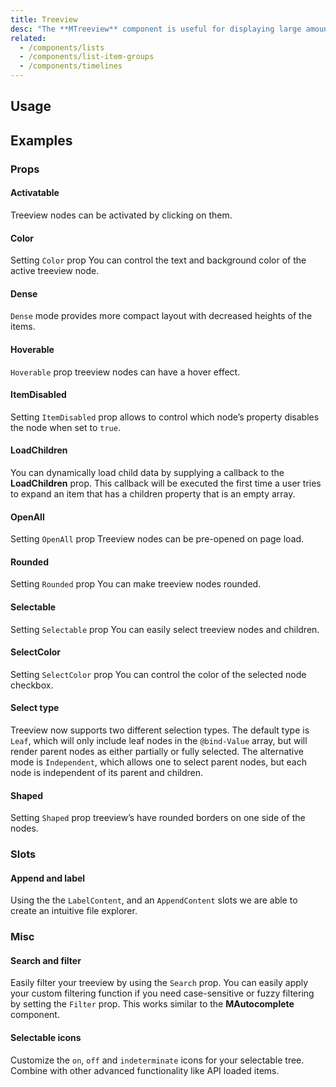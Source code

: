 ```yaml
---
title: Treeview
desc: "The **MTreeview** component is useful for displaying large amounts of nested data."
related:
  - /components/lists
  - /components/list-item-groups
  - /components/timelines
---
```


## Usage


## Examples

### Props

#### Activatable

Treeview nodes can be activated by clicking on them.

<masa-example file="Examples.treeview.Activatable"></masa-example>

#### Color

Setting `Color` prop You can control the text and background color of the active treeview node.

<masa-example file="Examples.treeview.Color"></masa-example>

#### Dense

`Dense` mode provides more compact layout with decreased heights of the items.

<masa-example file="Examples.treeview.Dense"></masa-example>

#### Hoverable

`Hoverable` prop treeview nodes can have a hover effect.

<masa-example file="Examples.treeview.Hoverable"></masa-example>

#### ItemDisabled

Setting `ItemDisabled` prop allows to control which node’s property disables the node when set to `true`.

<masa-example file="Examples.treeview.ItemDisabled"></masa-example>

#### LoadChildren

You can dynamically load child data by supplying a callback to the **LoadChildren** prop. This callback will be executed the first time a user tries to expand an item that has a children property that is an empty array.

<masa-example file="Examples.treeview.LoadChildren"></masa-example>

#### OpenAll

Setting `OpenAll` prop Treeview nodes can be pre-opened on page load.

<masa-example file="Examples.treeview.OpenAll"></masa-example>

#### Rounded

Setting `Rounded` prop You can make treeview nodes rounded.

<masa-example file="Examples.treeview.Rounded"></masa-example>

#### Selectable

Setting `Selectable` prop You can easily select treeview nodes and children.

<masa-example file="Examples.treeview.Selectable"></masa-example>

#### SelectColor

Setting `SelectColor` prop You can control the color of the selected node checkbox.

<masa-example file="Examples.treeview.SelectColor"></masa-example>

#### Select type

Treeview now supports two different selection types. The default type is `Leaf`, which will only include leaf nodes in
the `@bind-Value` array, but will render parent nodes as either partially or fully selected. The alternative mode is
`Independent`, which allows one to select parent nodes, but each node is independent of its parent and children.

<masa-example file="Examples.treeview.SelectType"></masa-example>

#### Shaped

Setting `Shaped` prop treeview’s have rounded borders on one side of the nodes.

<masa-example file="Examples.treeview.Shaped"></masa-example>

### Slots

#### Append and label

Using the the `LabelContent`, and an `AppendContent` slots we are able to create an intuitive file explorer.

<masa-example file="Examples.treeview.AppendAndLabel"></masa-example>

### Misc

#### Search and filter

Easily filter your treeview by using the `Search` prop. You can easily apply your custom filtering function if you
need case-sensitive or fuzzy filtering by setting the `Filter` prop. This works similar to the **MAutocomplete**
component.

<masa-example file="Examples.treeview.SearchAndFilter"></masa-example>

#### Selectable icons

Customize the `on`, `off` and `indeterminate` icons for your selectable tree. Combine with other advanced
functionality like API loaded items.

<masa-example file="Examples.treeview.SelectableIcons"></masa-example>